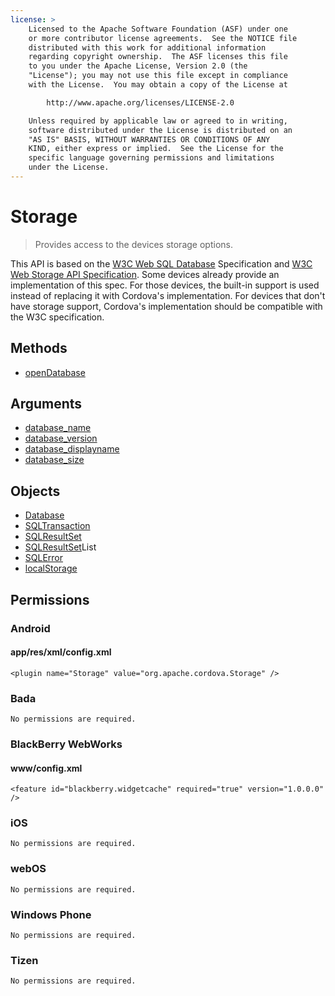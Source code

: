 ```yaml
---
license: >
    Licensed to the Apache Software Foundation (ASF) under one
    or more contributor license agreements.  See the NOTICE file
    distributed with this work for additional information
    regarding copyright ownership.  The ASF licenses this file
    to you under the Apache License, Version 2.0 (the
    "License"); you may not use this file except in compliance
    with the License.  You may obtain a copy of the License at

        http://www.apache.org/licenses/LICENSE-2.0

    Unless required by applicable law or agreed to in writing,
    software distributed under the License is distributed on an
    "AS IS" BASIS, WITHOUT WARRANTIES OR CONDITIONS OF ANY
    KIND, either express or implied.  See the License for the
    specific language governing permissions and limitations
    under the License.
---
```


Storage
==========

> Provides access to the devices storage options.

This API is based on the [W3C Web SQL <a href="database/database.html">Database</a> Specification](http://dev.w3.org/html5/webdatabase/) and [W3C Web Storage API Specification](http://dev.w3.org/html5/webstorage/). Some devices already provide an implementation of this spec. For those devices, the built-in support is used instead of replacing it with Cordova's implementation. For devices that don't have storage support, Cordova's implementation should be compatible with the W3C specification.

Methods
-------

- <a href="storage.opendatabase.html">open<a href="database/database.html">Database</a></a>

Arguments
---------

- <a href="parameters/name.html">database_name</a>
- <a href="parameters/version.html">database_version</a>
- <a href="parameters/display_name.html">database_displayname</a>
- <a href="parameters/size.html">database_size</a>

Objects
-------

- <a href="database/database.html">Database</a>
- <a href="sqltransaction/sqltransaction.html">SQLTransaction</a>
- <a href="sqlresultset/sqlresultset.html">SQLResultSet</a>
- <a href="sqlresultset/sqlresultset.html">SQLResultSet</a>List
- <a href="sqlerror/sqlerror.html">SQLError</a>
- <a href="localstorage/localstorage.html">localStorage</a>

Permissions
-----------

### Android

#### app/res/xml/config.xml

    <plugin name="Storage" value="org.apache.cordova.Storage" />

### Bada

    No permissions are required.

### BlackBerry WebWorks

#### www/config.xml

    <feature id="blackberry.widgetcache" required="true" version="1.0.0.0" />

### iOS

    No permissions are required.

### webOS

    No permissions are required.

### Windows Phone

    No permissions are required.

### Tizen

    No permissions are required.
